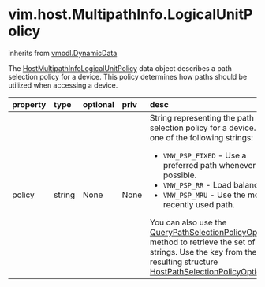 vim.host.MultipathInfo.LogicalUnitPolicy
========================================
inherits from [vmodl.DynamicData](docs/vmodl.DynamicData.md)


The <a href="vim.host.MultipathInfo.LogicalUnitPolicy.md">HostMultipathInfoLogicalUnitPolicy</a> data object   describes a path selection policy for a device. This policy determines   how paths should be utilized when accessing a device.

| property | type | optional | priv | desc |
|:---------|:-----|:---------|:-----|:-----|
| policy | string | None | None | String representing the path selection policy for a device. Use one of the following   strings:   <p>   <ul>   <li><code>VMW_PSP_FIXED</code> - Use a preferred path whenever possible.   <li><code>VMW_PSP_RR</code> -  Load balance.   <li><code>VMW_PSP_MRU</code> -  Use the most recently used path.   </ul>    You can also use the   <a href="vim.host.StorageSystem.md#queryPathSelectionPolicyOptions">QueryPathSelectionPolicyOptions</a> method   to retrieve the set of valid strings.   Use the key from the resulting structure   <a href="vim.host.PathSelectionPolicyOption.md">HostPathSelectionPolicyOption</a>. |


